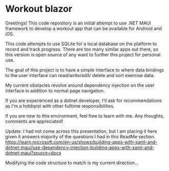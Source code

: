 # Workout blazor

Greetings! This code repository is an initial attempt to use .NET MAUI framework to develop a workout app that can be available for Android and iOS.

This code attempts to use SQLite for a local database on the platform to record and track progress. There are too many similar apps out there, so this version is open source of any want to further this project for personal use. 

The goal of this project is to have a simple interface to where data bindings to the user interface can read/write/edit/ delete and sort exercise data. 

My current obstacles revolve around dependency injection on the user interface in addition to normal page navigation. 

If you are experienced as a dotnet developer, I'll ask for recommendations as I'm a hobbyist with other fulltime responsibilities. 

If you are new to this environment, feel free to learn with me. Any thoughts, comments are appreciated!

Update: I had not come across this presentation, but I am placing it here given it answers majority of the questions I had in this ReadMe section.
https://learn.microsoft.com/en-us/shows/building-apps-with-xaml-and-dotnet-maui/use-dependency-injection-building-apps-with-xaml-and-dotnet-maui?source=docs

Modifying the code structure to match is my current direction...
